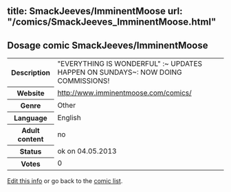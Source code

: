 title: SmackJeeves/ImminentMoose
url: "/comics/SmackJeeves_ImminentMoose.html"
---
Dosage comic SmackJeeves/ImminentMoose
-----------------------------------------

<p id="msg"></p>
<script type="text/javascript">
if (window.location.search === '?edit_info_mail=sent_ok') {
  var elem = document.getElementById("msg");
  elem.innerHTML = 'Edited information sucessfully sent for review, which is usually done daily. Thanks!';
  elem.className = 'ok';
}
</script>
<table class="comicinfo">
<tr>
<th>Description</th><td>&quot;EVERYTHING IS WONDERFUL&quot; :~ UPDATES HAPPEN ON SUNDAYS~: NOW DOING COMMISSIONS!</td>
</tr>
<tr>
<th>Website</th><td><a href="http://www.imminentmoose.com/comics/">http://www.imminentmoose.com/comics/</a></td>
</tr>
<tr>
<th>Genre</th><td>Other</td>
</tr>
<tr>
<th>Language</th><td>English</td>
</tr>
<tr>
<th>Adult content</th><td>no</td>
</tr>
<tr>
<th>Status</th><td>ok on 04.05.2013</td>
</tr>
<tr>
<th>Votes</th><td>0</td>
</tr>
</table>

[Edit this info](SmackJeeves_ImminentMoose_edit.html) or go back to the [comic list](../comic-index.html).
